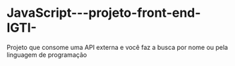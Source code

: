 # JavaScript---projeto-front-end-IGTI-
Projeto que consome uma API externa e você faz a busca por nome ou pela linguagem de programação
